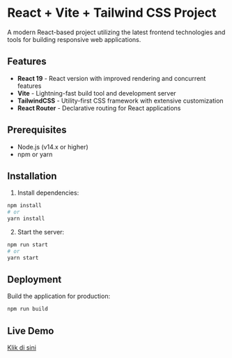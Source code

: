 # React + Vite + Tailwind CSS Project
A modern React-based project utilizing the latest frontend technologies and tools for building responsive web applications.

## Features
- **React 19** - React version with improved rendering and concurrent features
- **Vite** - Lightning-fast build tool and development server
- **TailwindCSS** - Utility-first CSS framework with extensive customization
- **React Router** - Declarative routing for React applications

## Prerequisites
- Node.js (v14.x or higher)
- npm or yarn

## Installation
1. Install dependencies:
  ```bash
  npm install
  # or
  yarn install
  ```

2. Start the server:
  ```bash
  npm run start
  # or
  yarn start
  ```

## Deployment
Build the application for production:

```bash
npm run build
```

## Live Demo
[Klik di sini](https://iqbalmp.vercel.app)